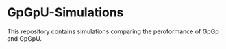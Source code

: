 # GpGpU-Simulations

This repository contains simulations comparing the peroformance of GpGp and GpGpU. 
